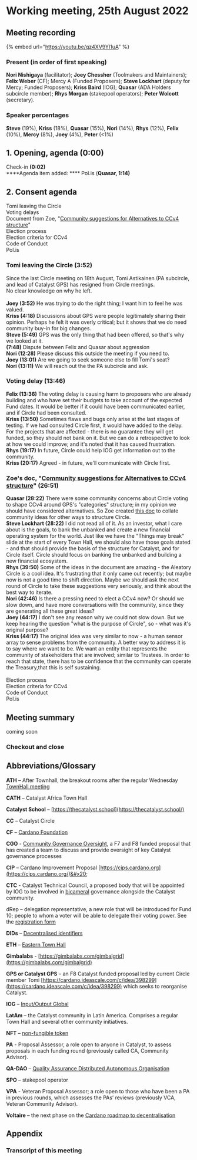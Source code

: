 # Working meeting, 25th August 2022

## Meeting recording

{% embed url="https://youtu.be/qz4XV9YI1uA" %}

### Present (in order of first speaking)

**Nori Nishigaya** (facilitator); **Joey Chessher** (Toolmakers and Maintainers); **Felix Weber** (CF); Mercy A (Funded Proposers); **Steve Lockhart** (deputy for Mercy; Funded Proposers); **Kriss Baird** (IOG); **Quasar** (ADA Holders subcircle member); **Rhys Morgan** (stakepool operators); **Peter Wolcott** (secretary).

### Speaker percentages

**Steve** (19%), **Kriss** (18%), **Quasar** (15%), **Nori** (14%), **Rhys** (12%), **Felix** (10%), **Mercy** (8%), **Joey** (4%), **Peter** (<1%)

## **1. Opening, agenda (0:00)**

Check-in **(0:02)**\
****Agenda item added: **** Pol.is (**Quasar, 1:14)**

## 2. Consent agenda

Tomi leaving the Circle\
Voting delays\
Document from Zoe, "[Community suggestions for Alternatives to CCv4 structure](https://docs.google.com/document/d/1s5qkD701rJPYZwGVzoLiQPVc6DoZv61pbq4QPp9Nuc4/edit?usp=sharing)" \
Election process\
Election criteria for CCv4\
Code of Conduct\
Pol.is

### Tomi leaving the Circle (3:52) <a href="#docs-internal-guid-3447e081-7fff-f5ca-3b1e-4405c4ffa627" id="docs-internal-guid-3447e081-7fff-f5ca-3b1e-4405c4ffa627"></a>

Since the last Circle meeting on 18th August, Tomi Astikainen (PA subcircle, and lead of Catalyst GPS) has resigned from Circle meetings.\
No clear knowledge on why he left.\
\
**Joey (3:52)** He was trying to do the right thing; I want him to feel he was valued.\
**Kriss (4:18)** Discussions about GPS were people legitimately sharing their opinion. Perhaps he felt it was overly critical; but it shows that we do need community buy-in for big changes.\
**Steve (5:49)** GPS was the only thing that had been offered, so that's why we looked at it.\
**(7:48)** Dispute between Felix and Quasar about aggression \
**Nori (12:28)** Please discuss this outside the meeting if you need to.\
**Joey (13:01)** Are we going to seek someone else to fill Tomi's seat?\
**Nori (13:11)** We will reach out the the PA subcircle and ask.&#x20;

### Voting delay (13:46) <a href="#docs-internal-guid-3447e081-7fff-f5ca-3b1e-4405c4ffa627" id="docs-internal-guid-3447e081-7fff-f5ca-3b1e-4405c4ffa627"></a>

**Felix (13:36)** The voting delay is causing harm to proposers who are already building and who  have set their budgets to take account of the expected Fund dates. It would be better if it could have been communicated earlier, and if Circle had been consulted.\
**Kriss (13:50)** Sometimes flaws and bugs only arise at the last stages of testing. If we had consulted Circle first, it would have added to the delay. For the projects that are affected - there is no guarantee they will get funded, so they should not bank on it. But we can do a retrospective to look at how we could improve; and it's noted that it has caused frustration.\
**Rhys (19:17)** In future, Circle could help IOG get information out to the community.\
**Kriss (20:17)** Agreed  - in future, we'll communicate with Circle first.

### Zoe's doc, "[Community suggestions for Alternatives to CCv4 structure](https://docs.google.com/document/d/1s5qkD701rJPYZwGVzoLiQPVc6DoZv61pbq4QPp9Nuc4/edit?usp=sharing)" (26:51) <a href="#docs-internal-guid-3447e081-7fff-f5ca-3b1e-4405c4ffa627" id="docs-internal-guid-3447e081-7fff-f5ca-3b1e-4405c4ffa627"></a>

**Quasar (28:22)** There were some community concerns about Circle voting to shape CCv4 around GPS's "categories" structure; in my opinion we should have considered alternatives. So Zoe created [this doc](https://docs.google.com/document/d/1s5qkD701rJPYZwGVzoLiQPVc6DoZv61pbq4QPp9Nuc4/edit?usp=sharing) to collate community ideas for other ways to structure Circle.\
**Steve Lockhart (28:22)** I did not read all of it. As an investor, what I care about is the goals, to bank the unbanked and create a new financial operating system for the world. Just like we have the "Things may break" slide at the start of every Town Hall, we should also have those goals stated - and that should provide the basis of the structure for Catalyst, and for Circle itself. Circle should focus on banking the unbanked and building a new financial ecosystem.\
**Rhys (39:50)** Some of the ideas in the document are amazing - the Aleatory Circle is a cool idea. It's frustrating that it only came out recently; but maybe now is not a good time to shift direction. Maybe we should ask the next round of Circle to take these suggestions very seriously, and think about the best way to iterate.\
**Nori (42:46)** Is there a pressing need to elect a CCv4 now? Or should we slow down, and have more conversations with the community, since they are generating all these great ideas?\
**Joey (44:17)** I don't see any reason why we could not slow down. But we keep hearing the question "what is the purpose of Circle", so - what was it's original purpose?\
**Kriss (44:17)** The original idea was very similar to now - a human sensor array to sense problems from the community. A better way to address it is to say where we want to be. We want an entity that represents the community of stakeholders that are involved; similar to Trustees. In order to reach that state, there has to be confidence that the community can operate the Treasury,that this is self sustaining.\
\
Election process\
Election criteria for CCv4\
Code of Conduct\
Pol.is

## Meeting summary

coming soon

### Checkout and close

## Abbreviations/Glossary

**ATH** – After Townhall, the breakout rooms after the regular Wednesday [TownHall meeting](https://bit.ly/3rCicSR)

**CATH** – Catalyst Africa Town Hall

**Catalyst School** – [https://thecatalyst.school](https://thecatalyst.school/)

**CC** – Catalyst Circle

**CF** – [Cardano Foundation](https://cardanofoundation.org/)

**CGO** - [Community Governance Oversight](https://quality-assurance-dao.gitbook.io/community-governance-oversight/), a F7 and F8 funded proposal that has created a team to discuss and provide oversight of key Catalyst governance processes

**CIP** – Cardano Improvement Proposal [https://cips.cardano.org](https://cips.cardano.org/)&#x20;

**CTC** - Catalyst Technical Council, a proposed body that will be appointed by IOG to be involved in [bicameral](https://en.wikipedia.org/wiki/Bicameralism) governance alongside the Catalyst community.

dRep – delegation representative, a new role that will be introduced for Fund 10; people to whom a voter will be able to delegate their voting power. See the [registration form](https://docs.google.com/forms/d/e/1FAIpQLSfPSb\_cDlIxN6cnnbOrJN\_oxDBmxB3kENbsE\_\_pmMAw8yJk0w/viewform)

**DIDs** – [Decentralised identifiers](https://en.wikipedia.org/wiki/Decentralized\_identifiers)

**ETH** – [Eastern Town Hall](https://www.youtube.com/channel/UCV2lFD4AtGRT-WIrLoX58lg)

**Gimbalabs** - [https://gimbalabs.com/gimbalgrid](https://gimbalabs.com/gimbalgrid)

**GPS or Catalyst GPS** – an F8 Catalyst funded proposal led by current Circle member Tomi [https://cardano.ideascale.com/c/idea/398299](https://cardano.ideascale.com/c/idea/398299) which seeks to reorganise Catalyst.

**IOG** – [Input/Output Global](https://iohk.io/)

**LatAm** – the Catalyst community in Latin America. Comprises a regular Town Hall and several other community initiatives.

**NFT** – [non-fungible token](https://en.wikipedia.org/wiki/Non-fungible\_token)

**PA** - Proposal Assessor, a role open to anyone in Catalyst, to assess proposals in each funding round (previously called CA, Community Advisor).

**QA-DAO** – [Quality Assurance Distributed Autonomous Organisation](https://quality-assurance-dao.github.io/)

**SPO** – stakepool operator

**VPA** - Veteran Proposal Assessor; a role open to those who have been a PA in previous rounds, which assesses the PAs’ reviews  (previously VCA, Veteran Community Advisor).

**Voltaire** – the next phase on the [Cardano roadmap to decentralisation](https://roadmap.cardano.org/en/voltaire/)

## Appendix

### Transcript of this meeting
